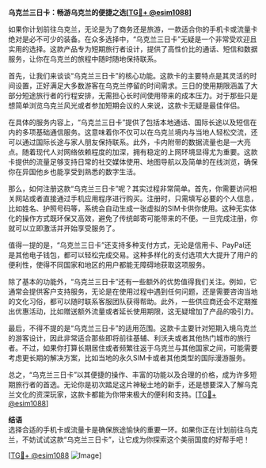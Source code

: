 **乌克兰三日卡：畅游乌克兰的便捷之选[[TG💪+ @esim1088](https://t.me/s/esim1088)]**

如果你计划前往乌克兰，无论是为了商务还是旅游，一款适合你的手机卡或流量卡绝对是必不可少的装备。在众多选择中，“乌克兰三日卡”无疑是一个非常受欢迎且实用的选择。这款产品专为短期旅行者设计，提供了高性价比的通话、短信和数据服务，让你在乌克兰的旅程中随时随地保持联系。

首先，让我们来谈谈“乌克兰三日卡”的核心功能。这款卡的主要特点是其灵活的时间设置，正好满足大多数游客在乌克兰停留的时间需求。三日的使用期限涵盖了大部分短途旅行者的行程安排，无需担心长时间使用带来的成本压力。对于那些只是想简单浏览乌克兰风光或者参加短期会议的人来说，这款卡无疑是最佳伴侣。

在具体的服务内容上，“乌克兰三日卡”提供了包括本地通话、国际长途以及短信在内的多项基础通信服务。这意味着你不仅可以在乌克兰境内与当地人轻松交流，还可以通过国际长途与家人朋友保持联系。此外，卡内附带的数据流量也是一大亮点。随着现代人对网络依赖程度的加深，拥有稳定的上网环境显得尤为重要。这款卡提供的流量足够支持日常的社交媒体使用、地图导航以及简单的在线浏览，确保你在异国他乡也能享受到熟悉的数字生活。

那么，如何注册这款“乌克兰三日卡”呢？其实过程非常简单。首先，你需要访问相关网站或者直接通过手机应用程序进行购买。注册时，只需填写必要的个人信息，比如姓名、护照号码等，系统会自动生成一张虚拟的SIM卡供你使用。这种无实体化的操作方式既环保又高效，避免了传统邮寄可能带来的不便。一旦完成注册，你就可以立即激活并开始享受服务了。

值得一提的是，“乌克兰三日卡”还支持多种支付方式，无论是信用卡、PayPal还是其他电子钱包，都可以轻松完成交易。这种多样化的支付选项大大提升了用户的便利性，使得不同国家和地区的用户都能无障碍地获取这项服务。

除了基本的功能外，“乌克兰三日卡”还有一些额外的优势值得我们关注。例如，它通常会提供客户支持服务，无论是在使用过程中遇到任何问题，还是需要咨询当地的文化习俗，都可以随时联系客服团队获得帮助。此外，一些供应商还会不定期推出优惠活动，比如赠送额外流量或者延长使用期限，这无疑增加了产品的吸引力。

最后，不得不提的是“乌克兰三日卡”的适用范围。这款卡主要针对短期入境乌克兰的游客设计，因此非常适合那些即将前往基辅、利沃夫或者其他热门城市的旅行者。不过，如果你打算长期居住或者频繁往返于乌克兰与其他国家之间，可能需要考虑更长期的解决方案，比如当地的永久SIM卡或者其他类型的国际漫游服务。

总之，“乌克兰三日卡”以其便捷的操作、丰富的功能以及合理的价格，成为许多短期旅行者的首选。无论你是初次踏足这片神秘土地的新手，还是想要深入了解乌克兰文化的资深玩家，这款卡都能为你带来极大的便利和支持。[[TG💪+ @esim1088](https://t.me/s/esim1088)]

**结语**  
选择合适的手机卡或流量卡是确保旅途愉快的重要一环。如果你正在计划前往乌克兰，不妨试试这款“乌克兰三日卡”，让它成为你探索这个美丽国度的好帮手吧！  

[[TG💪+ @esim1088](https://t.me/s/esim1088) ![Image](https://i.postimg.cc/4NQfJmqS/Snipaste-2025-05-13-00-14-12.png)]